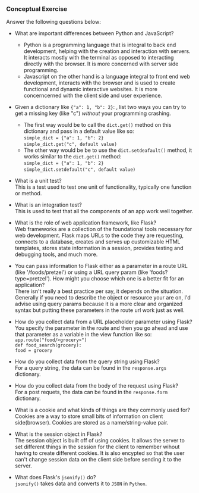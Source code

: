 ### Conceptual Exercise

Answer the following questions below:

- What are important differences between Python and JavaScript?  
  - Python is a programming language that is integral to back end development, helping with the creation and interaction with servers. It interacts mostly with the terminal as opposed to interacting directly with the browser. It is more concerned with server side programming.  
  - Javascript on the other hand is a language integral to front end web development, interacts with the browser and is used to create functional and dynamic interactive websites. It is more concerncerned with the client side and user experience.

- Given a dictionary like ``{"a": 1, "b": 2}``: , list two ways you
  can try to get a missing key (like "c") *without* your programming
  crashing.
  - The first way would be to call the ``dict.get()`` method on this dictionary and pass in a default value like so:  
  ``simple_dict = {"a": 1, "b": 2}``  
  ``simple_dict.get("c", default value)``  
  - The other way would be be to use the ``dict.setdeafault()`` method, it works similar to the ``dict.get()`` method:  
  ``simple_dict = {"a": 1, "b": 2}``  
  ``simple_dict.setdefault("c", default value)``

- What is a unit test?  
  This is a test used to test one unit of functionality, typically one function or method.

- What is an integration test?  
  This is used to test that all the components of an app work well together.

- What is the role of web application framework, like Flask?  
  Web frameworks are a collection of the foundational tools necessary for web development. Flask maps URLs to the code they are requesting, connects to a database, creates and serves up customizable HTML templates, stores state information in a session, provides testing and debugging tools, and much more. 

- You can pass information to Flask either as a parameter in a route URL
  (like '/foods/pretzel') or using a URL query param (like
  'foods?type=pretzel'). How might you choose which one is a better fit
  for an application?  
  There isn't really a best practice per say, it depends on the situation. Generally if you need to describe the object or resource your are on, I'd advise using query params because it is a more clear and organized syntax but putting these parameters in the route url work just as well.

- How do you collect data from a URL placeholder parameter using Flask?  
  You specify the parameter in the route and then you go ahead and use that parameter as a variable in the view function like so:  
  ``app.route("food/<grocery>")``  
  ``def food_search(grocery):``  
          ``food = grocery``

- How do you collect data from the query string using Flask?  
  For a query string, the data can be found in the ``response.args`` dictionary.

- How do you collect data from the body of the request using Flask?  
  For a post requets, the data can be found in the ``response.form`` dictionary.

- What is a cookie and what kinds of things are they commonly used for?  
  Cookies are a way to store small bits of information on client side(browser). Cookies are stored as a name/string-value pair.

- What is the session object in Flask?  
  The session object is built off of using cookies. It allows the server to set different things in the session for the client to remember wihout having to create different cookies. It is also encypted so that the user can't change session data on the client side before sending it to the server.

- What does Flask's `jsonify()` do?  
  ``jsonify()`` takes data and converts it to ``JSON`` in ``Python``.